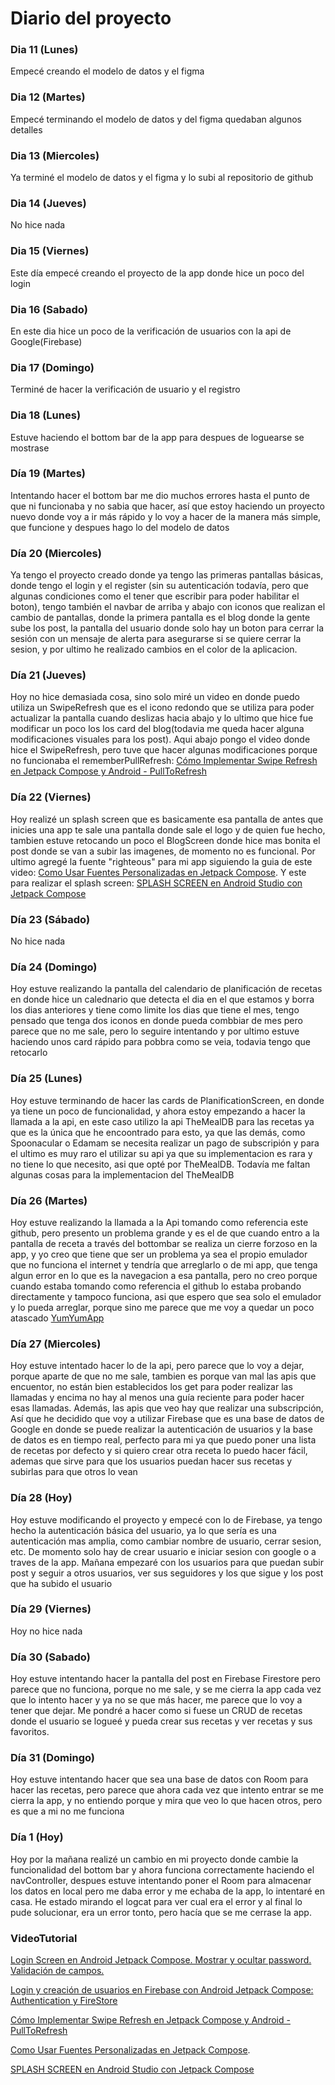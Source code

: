 # Diario del proyecto

### Dia 11 (Lunes)
Empecé creando el modelo de datos y el figma

### Dia 12 (Martes)
Empecé terminando el modelo de datos y del figma quedaban algunos detalles

### Dia 13 (Miercoles)
Ya terminé el modelo de datos y el figma y lo subi al repositorio de github

### Dia 14 (Jueves)
No hice nada

### Dia 15 (Viernes)
Este día empecé creando el proyecto de la app donde hice un poco del login

### Dia 16 (Sabado)
En este dia hice un poco de la verificación de usuarios con la api de Google(Firebase)

### Dia 17 (Domingo)
Terminé de hacer la verificación de usuario y el registro

### Dia 18 (Lunes)
Estuve haciendo el bottom bar de la app para despues de loguearse se mostrase

### Día 19 (Martes)
Intentando hacer el bottom bar me dio muchos errores hasta el punto de que ni funcionaba y no sabia que hacer, así que estoy haciendo un proyecto nuevo donde voy a ir más rápido y lo voy a hacer de la manera más simple, que funcione y despues hago lo del modelo de datos

### Día 20 (Miercoles)
Ya tengo el proyecto creado donde ya tengo las primeras pantallas básicas, donde tengo el login y el register (sin su autenticación todavía, pero que algunas condiciones como el tener que escribir para poder habilitar el boton), tengo también el navbar de arriba y abajo con iconos que realizan el cambio de pantallas, donde la primera pantalla es el blog donde la gente sube los post, la pantalla del usuario donde solo hay un boton para cerrar la sesión con un mensaje de alerta para asegurarse si se quiere cerrar la sesion, y por ultimo he realizado cambios en el color de la aplicacion.

### Día 21 (Jueves)
Hoy no hice demasiada cosa, sino solo miré un video en donde puedo utiliza un SwipeRefresh que es el icono redondo que se utiliza para poder actualizar la pantalla cuando deslizas hacia abajo y lo ultimo que hice fue modificar un poco los los card del blog(todavia me queda hacer alguna modificaciones visuales para los post). Aqui abajo pongo el video donde hice el SwipeRefresh, pero tuve que hacer algunas modificaciones porque no funcionaba el rememberPullRefresh:
[Cómo Implementar Swipe Refresh en Jetpack Compose y Android - PullToRefresh](https://www.youtube.com/watch?v=5PAMCy6JCHk&list=PLFV6hE_GSkxWv3sdBR2yeoYvdG_hohPwP&index=31&ab_channel=MartinKiperszmid%7CProgramador)

### Día 22 (Viernes)
Hoy realizé un splash screen que es basicamente esa pantalla de antes que inicies una app te sale una pantalla donde sale el logo y de quien fue hecho, tambien estuve retocando un poco el BlogScreen donde hice mas bonita el post donde se van a subir las imagenes, de momento no es funcional. Por ultimo agregé la fuente "righteous" para mi app siguiendo la guia de este video:
[Como Usar Fuentes Personalizadas en Jetpack Compose](https://www.youtube.com/watch?v=mIG_KEGr7Pc&ab_channel=MartinKiperszmid%7CProgramador).
Y este para realizar el splash screen:
[SPLASH SCREEN en Android Studio con Jetpack Compose](https://www.youtube.com/watch?v=Ww16yyN4noo&ab_channel=MoureDevbyBraisMoure)

### Día 23 (Sábado)
No hice nada

### Día 24 (Domingo)
Hoy estuve realizando la pantalla del calendario de planificación de recetas en donde hice un calednario que detecta el dia en el que estamos y borra los dias anteriores y tiene como limite los dias que tiene el mes, tengo pensado que tenga dos iconos en donde pueda combbiar de mes pero parece que no me sale, pero lo seguire intentando y por ultimo estuve haciendo unos card rápido para pobbra como se veia, todavia tengo que retocarlo

### Día 25 (Lunes)
Hoy estuve terminando de hacer las cards de PlanificationScreen, en donde ya tiene un poco de funcionalidad, y ahora estoy empezando a hacer la llamada a la api, en este caso utilizo la api TheMealDB para las recetas ya que es la única que he encoontrado para esto, ya que las demás, como Spoonacular o Edamam se necesita realizar un pago de subscripión y para el ultimo es muy raro el utilizar su api ya que su implementacion es rara y no tiene lo que necesito, asi que opté por TheMealDB. Todavía me faltan algunas cosas para la implementacion del TheMealDB 

### Día 26 (Martes)
Hoy estuve realizando la llamada a la Api tomando como referencia este github, pero presento un problema grande y es el de que cuando entro a la pantalla de receta a través del bottombar se realiza un cierre forzoso en la app, y yo creo que tiene que ser un problema ya sea el propio emulador que no funciona el internet y tendría que arreglarlo o de mi app, que tenga algun error en lo que es la navegacion a esa pantalla, pero no creo porque cuando estaba tomando como referencia el github lo estaba probando directamente y tampoco funciona, asi que espero que sea solo el emulador y lo pueda arreglar, porque sino me parece que me voy a quedar un poco atascado
[YumYumApp](https://github.com/LcsMilhan/YumYumApp/tree/master/app/src/main/java/com/example/yumyum)

### Día 27 (Miercoles)
Hoy estuve intentado hacer lo de la api, pero parece que lo voy a dejar, porque aparte de que no me sale, tambien es porque van mal las apis que encuentor, no están bien establecidos los get para poder realizar las llamadas y encima no hay al menos una guía reciente para poder hacer esas llamadas. Además, las apis que veo hay que realizar una subscripción, Así que he decidido que voy a utilizar Firebase que es una base de datos de Google en donde se puede realizar la autenticación de usuarios y la base de datos es en tiempo real, perfecto para mi ya que puedo poner una lista de recetas por defecto y si quiero crear otra receta lo puedo hacer fácil, ademas que sirve para que los usuarios puedan hacer sus recetas y subirlas para que otros lo vean

### Día 28 (Hoy)
Hoy estuve modificando el proyecto y empecé con lo de Firebase, ya tengo hecho la autenticación básica del usuario, ya lo que sería es una autenticación mas amplia, como cambiar nombre de usuario, cerrar sesion, etc. De momento solo hay de crear usuario e iniciar sesion con google o a traves de la app. Mañana empezaré con los usuarios para que puedan subir post y seguir a otros usuarios, ver sus seguidores y los que sigue y los post que ha subido el usuario

### Día 29 (Viernes)
Hoy no hice nada

### Día 30 (Sabado)
Hoy estuve intentando hacer la pantalla del post en Firebase Firestore pero parece que no funciona, porque no me sale, y se me cierra la app cada vez que lo intento hacer y ya no se que más hacer, me parece que lo voy a tener que dejar. Me pondré a hacer como si fuese un CRUD de recetas donde el usuario se logueé y pueda crear sus recetas y ver recetas y sus favoritos.

### Día 31 (Domingo)
Hoy estuve intentando hacer que sea una base de datos con Room para hacer las recetas, pero parece que ahora cada vez que intento entrar se me cierra la app, y no entiendo porque y mira que veo lo que hacen otros, pero es que a mi no me funciona

### Día 1 (Hoy)
Hoy por la mañana realizé un cambio en mi proyecto donde cambie la funcionalidad del bottom bar y ahora funciona correctamente haciendo el navController, despues estuve intentando poner el Room para almacenar los datos en local pero me daba error y me echaba de la app, lo intentaré en casa. He estado mirando el logcat para ver cual era el error y al final lo pude solucionar, era un error tonto, pero hacía que se me cerrase la app.
### VideoTutorial
[Login Screen en Android Jetpack Compose. Mostrar y ocultar password. Validación de campos.](https://www.youtube.com/watch?v=lC_mgTqiaSM&ab_channel=Gibr%C3%A1nGarc%C3%ADa)

[Login y creación de usuarios en Firebase con Android Jetpack Compose: Authentication y FireStore](https://www.youtube.com/watch?v=NFot9_bSFhw&ab_channel=Gibr%C3%A1nGarc%C3%ADa)

[Cómo Implementar Swipe Refresh en Jetpack Compose y Android - PullToRefresh](https://www.youtube.com/watch?v=5PAMCy6JCHk&list=PLFV6hE_GSkxWv3sdBR2yeoYvdG_hohPwP&index=31&ab_channel=MartinKiperszmid%7CProgramador)

[Como Usar Fuentes Personalizadas en Jetpack Compose](https://www.youtube.com/watch?v=mIG_KEGr7Pc&ab_channel=MartinKiperszmid%7CProgramador).

[SPLASH SCREEN en Android Studio con Jetpack Compose](https://www.youtube.com/watch?v=Ww16yyN4noo&ab_channel=MoureDevbyBraisMoure)
